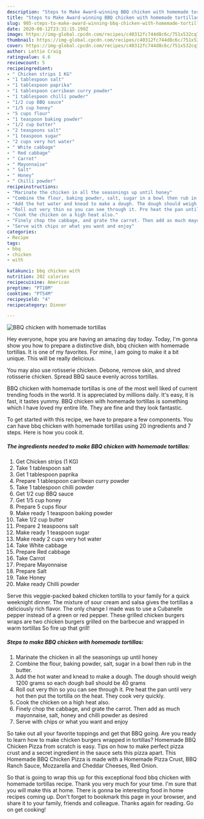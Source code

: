 ```yaml
---
description: "Steps to Make Award-winning BBQ chicken with homemade tortillas"
title: "Steps to Make Award-winning BBQ chicken with homemade tortillas"
slug: 905-steps-to-make-award-winning-bbq-chicken-with-homemade-tortillas
date: 2020-08-12T23:31:15.199Z
image: https://img-global.cpcdn.com/recipes/c40312fc744d8c6c/751x532cq70/bbq-chicken-with-homemade-tortillas-recipe-main-photo.jpg
thumbnail: https://img-global.cpcdn.com/recipes/c40312fc744d8c6c/751x532cq70/bbq-chicken-with-homemade-tortillas-recipe-main-photo.jpg
cover: https://img-global.cpcdn.com/recipes/c40312fc744d8c6c/751x532cq70/bbq-chicken-with-homemade-tortillas-recipe-main-photo.jpg
author: Lettie Craig
ratingvalue: 4.6
reviewcount: 5
recipeingredient:
- " Chicken strips 1 KG"
- "1 tablespoon salt"
- "1 tablespoon paprika"
- "1 tablespoon carribean curry powder"
- "1 tablespoon chilli powder"
- "1/2 cup BBQ sauce"
- "1/5 cup honey"
- "5 cups flour"
- "1 teaspoon baking powder"
- "1/2 cup butter"
- "2 teaspoons salt"
- "1 teaspoon sugar"
- "2 cups very hot water"
- " White cabbage"
- " Red cabbage"
- " Carrot"
- " Mayonnaise"
- " Salt"
- " Honey"
- " Chilli powder"
recipeinstructions:
- "Marinate the chicken in all the seasonings up until honey"
- "Combine the flour, baking powder, salt, sugar in a bowl then rub in the butter."
- "Add the hot water and knead to make a dough. The dough should weigh 1200 grams so each dough ball should be 40 grams"
- "Roll out very thin so you can see through it. Pre heat the pan until very hot then put the tortilla on the heat. They cook very quickly."
- "Cook the chicken on a high heat also."
- "Finely chop the cabbage, and grate the carrot. Then add as much mayonnaise, salt, honey and chilli powder as desired"
- "Serve with chips or what you want and enjoy"
categories:
- Recipe
tags:
- bbq
- chicken
- with

katakunci: bbq chicken with 
nutrition: 202 calories
recipecuisine: American
preptime: "PT10M"
cooktime: "PT54M"
recipeyield: "4"
recipecategory: Dinner

---
```



![BBQ chicken with homemade tortillas](https://img-global.cpcdn.com/recipes/c40312fc744d8c6c/751x532cq70/bbq-chicken-with-homemade-tortillas-recipe-main-photo.jpg)

Hey everyone, hope you are having an amazing day today. Today, I'm gonna show you how to prepare a distinctive dish, bbq chicken with homemade tortillas. It is one of my favorites. For mine, I am going to make it a bit unique. This will be really delicious.

You may also use rotisserie chicken. Debone, remove skin, and shred rotisserie chicken. Spread BBQ sauce evenly across tortillas.

BBQ chicken with homemade tortillas is one of the most well liked of current trending foods in the world. It is appreciated by millions daily. It's easy, it is fast, it tastes yummy. BBQ chicken with homemade tortillas is something which I have loved my entire life. They are fine and they look fantastic.


To get started with this recipe, we have to prepare a few components. You can have bbq chicken with homemade tortillas using 20 ingredients and 7 steps. Here is how you cook it.

<!--inarticleads1-->

##### The ingredients needed to make BBQ chicken with homemade tortillas:

1. Get  Chicken strips (1 KG)
1. Take 1 tablespoon salt
1. Get 1 tablespoon paprika
1. Prepare 1 tablespoon carribean curry powder
1. Take 1 tablespoon chilli powder
1. Get 1/2 cup BBQ sauce
1. Get 1/5 cup honey
1. Prepare 5 cups flour
1. Make ready 1 teaspoon baking powder
1. Take 1/2 cup butter
1. Prepare 2 teaspoons salt
1. Make ready 1 teaspoon sugar
1. Make ready 2 cups very hot water
1. Take  White cabbage
1. Prepare  Red cabbage
1. Take  Carrot
1. Prepare  Mayonnaise
1. Prepare  Salt
1. Take  Honey
1. Make ready  Chilli powder


Serve this veggie-packed baked chicken tortilla to your family for a quick weeknight dinner. The mixture of sour cream and salsa gives the tortillas a deliciously rich flavor. The only change I made was to use a Cubanelle pepper instead of a green or red pepper. These grilled chicken burgers wraps are two chicken burgers grilled on the barbecue and wrapped in warm tortillas So fire up that grill! 

<!--inarticleads2-->

##### Steps to make BBQ chicken with homemade tortillas:

1. Marinate the chicken in all the seasonings up until honey
1. Combine the flour, baking powder, salt, sugar in a bowl then rub in the butter.
1. Add the hot water and knead to make a dough. The dough should weigh 1200 grams so each dough ball should be 40 grams
1. Roll out very thin so you can see through it. Pre heat the pan until very hot then put the tortilla on the heat. They cook very quickly.
1. Cook the chicken on a high heat also.
1. Finely chop the cabbage, and grate the carrot. Then add as much mayonnaise, salt, honey and chilli powder as desired
1. Serve with chips or what you want and enjoy


So take out all your favorite toppings and get that BBQ going. Are you ready to learn how to make chicken burgers wrapped in tortillas? Homemade BBQ Chicken Pizza from scratch is easy. Tips on how to make perfect pizza crust and a secret ingredient in the sauce sets this pizza apart. This Homemade BBQ Chicken Pizza is made with a Homemade Pizza Crust, BBQ Ranch Sauce, Mozzarella and Cheddar Cheeses, Red Onion. 

So that is going to wrap this up for this exceptional food bbq chicken with homemade tortillas recipe. Thank you very much for your time. I'm sure that you will make this at home. There is gonna be interesting food in home recipes coming up. Don't forget to bookmark this page in your browser, and share it to your family, friends and colleague. Thanks again for reading. Go on get cooking!
